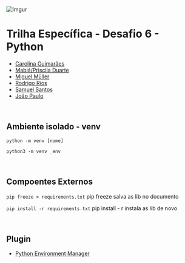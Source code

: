 ![Imgur](https://i.imgur.com/j9JmM4L.png)

# **Trilha Específica - Desafio 6 - Python**

-   [Carolina Guimarães](https://github.com/carolguimari)
-   [Mabiá/Priscila Duarte](https://github.com/prisciladuarte)
-   [Miguel Müller](https://github.com/miguelsmuller)
-   [Rodrigo Rios](https://github.com/Rodrigo-Rios)
-   [Samuel Santos](https://github.com/samuelLimaSantos)
-   [João Paulo](https://github.com/)

<br>

## Ambiente isolado - venv

`python -m venv [nome]`

`python3 -m venv _env`

<br>

## Compoentes Externos

`pip freeze > requirements.txt`
pip freeze salva as lib no documento

`pip install -r requirements.txt`
pip install - r <nome do documento> instala as lib de novo

<br>

## Plugin

-   [Python Environment Manager](https://marketplace.visualstudio.com/items?itemName=donjayamanne.python-environment-manager)
